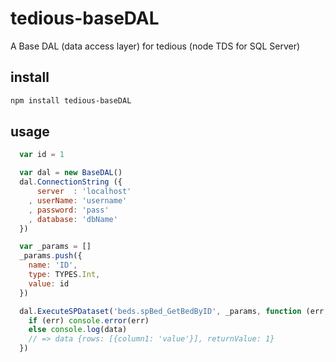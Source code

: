 tedious-baseDAL
===============

A Base DAL (data access layer) for tedious (node TDS for SQL Server)

install
-------
```bash
npm install tedious-baseDAL
```

usage
-----
```javascript
  var id = 1

  var dal = new BaseDAL()
  dal.ConnectionString ({
      server  : 'localhost'
    , userName: 'username'
    , password: 'pass'
    , database: 'dbName'
  })

  var _params = []
  _params.push({
    name: 'ID',
    type: TYPES.Int,
    value: id
  })

  dal.ExecuteSPDataset('beds.spBed_GetBedByID', _params, function (err, data) {
    if (err) console.error(err)
    else console.log(data)
    // => data {rows: [{column1: 'value'}], returnValue: 1}
  })
```